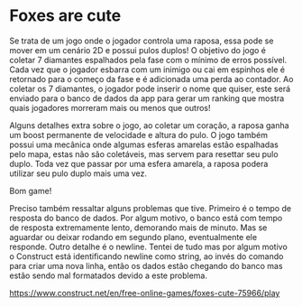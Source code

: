 # Foxes are cute
Se trata de um jogo onde o jogador controla uma raposa, essa pode se mover em um cenário 2D e possui pulos duplos! O objetivo do jogo é coletar 7 diamantes espalhados pela fase com o mínimo de erros possível. Cada vez que o jogador esbarra com um inimigo ou cai em espinhos ele é retornado para o começo da fase e é adicionada uma perda ao contador. Ao coletar os 7 diamantes, o jogador pode inserir o nome que quiser, este será enviado para o banco de dados da app para gerar um ranking que mostra quais jogadores morreram mais ou menos que outros!

Alguns detalhes extra sobre o jogo, ao coletar um coração, a raposa ganha um boost permanente de velocidade e altura do pulo. O jogo também possui uma mecânica onde algumas esferas amarelas estão espalhadas pelo mapa, estas não são coletáveis, mas servem para resettar seu pulo duplo. Toda vez que passar por uma esfera amarela, a raposa podera utilizar seu pulo duplo mais uma vez.

Bom game!

Preciso também ressaltar alguns problemas que tive. Primeiro é o tempo de resposta do banco de dados. Por algum motivo, o banco está com tempo de resposta extremamente lento, demorando mais de minuto. Mas se aguardar ou deixar rodando em segundo plano, eventualmente ele responde. Outro detalhe é o newline. Tentei de tudo mas por algum motivo o Construct está identificando newline como string, ao invés do comando para criar uma nova linha, então os dados estão chegando do banco mas estão sendo mal formatados devido a este problema.

https://www.construct.net/en/free-online-games/foxes-cute-75966/play

